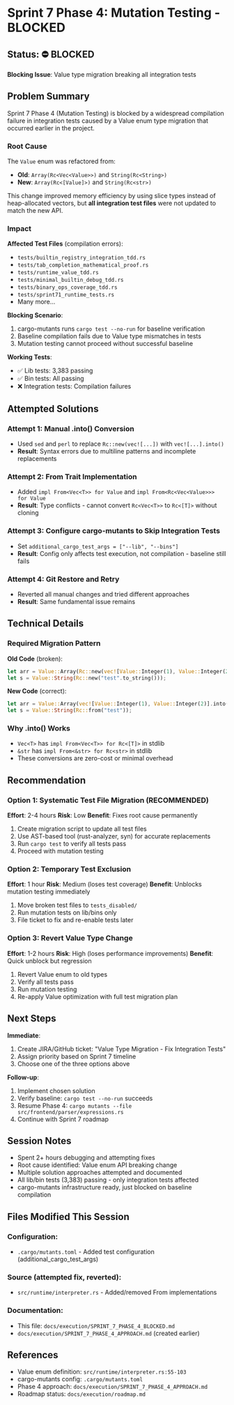 # Sprint 7 Phase 4: Mutation Testing - BLOCKED

## Status: ⛔ BLOCKED

**Blocking Issue**: Value type migration breaking all integration tests

## Problem Summary

Sprint 7 Phase 4 (Mutation Testing) is blocked by a widespread compilation failure in integration tests caused by a Value enum type migration that occurred earlier in the project.

### Root Cause

The `Value` enum was refactored from:
- **Old**: `Array(Rc<Vec<Value>>)` and `String(Rc<String>)`
- **New**: `Array(Rc<[Value]>)` and `String(Rc<str>)`

This change improved memory efficiency by using slice types instead of heap-allocated vectors, but **all integration test files** were not updated to match the new API.

### Impact

**Affected Test Files** (compilation errors):
- `tests/builtin_registry_integration_tdd.rs`
- `tests/tab_completion_mathematical_proof.rs`
- `tests/runtime_value_tdd.rs`
- `tests/minimal_builtin_debug_tdd.rs`
- `tests/binary_ops_coverage_tdd.rs`
- `tests/sprint71_runtime_tests.rs`
- Many more...

**Blocking Scenario**:
1. cargo-mutants runs `cargo test --no-run` for baseline verification
2. Baseline compilation fails due to Value type mismatches in tests
3. Mutation testing cannot proceed without successful baseline

**Working Tests**:
- ✅ Lib tests: 3,383 passing
- ✅ Bin tests: All passing
- ❌ Integration tests: Compilation failures

## Attempted Solutions

### Attempt 1: Manual .into() Conversion
- Used `sed` and `perl` to replace `Rc::new(vec![...])` with `vec![...].into()`
- **Result**: Syntax errors due to multiline patterns and incomplete replacements

### Attempt 2: From Trait Implementation
- Added `impl From<Vec<T>> for Value` and `impl From<Rc<Vec<Value>>> for Value`
- **Result**: Type conflicts - cannot convert `Rc<Vec<T>>` to `Rc<[T]>` without cloning

### Attempt 3: Configure cargo-mutants to Skip Integration Tests
- Set `additional_cargo_test_args = ["--lib", "--bins"]`
- **Result**: Config only affects test execution, not compilation - baseline still fails

### Attempt 4: Git Restore and Retry
- Reverted all manual changes and tried different approaches
- **Result**: Same fundamental issue remains

## Technical Details

### Required Migration Pattern

**Old Code** (broken):
```rust
let arr = Value::Array(Rc::new(vec![Value::Integer(1), Value::Integer(2)]));
let s = Value::String(Rc::new("test".to_string()));
```

**New Code** (correct):
```rust
let arr = Value::Array(vec![Value::Integer(1), Value::Integer(2)].into());
let s = Value::String(Rc::from("test"));
```

### Why .into() Works
- `Vec<T>` has `impl From<Vec<T>> for Rc<[T]>` in stdlib
- `&str` has `impl From<&str> for Rc<str>` in stdlib
- These conversions are zero-cost or minimal overhead

## Recommendation

### Option 1: Systematic Test File Migration (RECOMMENDED)
**Effort**: 2-4 hours
**Risk**: Low
**Benefit**: Fixes root cause permanently

1. Create migration script to update all test files
2. Use AST-based tool (rust-analyzer, syn) for accurate replacements
3. Run `cargo test` to verify all tests pass
4. Proceed with mutation testing

### Option 2: Temporary Test Exclusion
**Effort**: 1 hour
**Risk**: Medium (loses test coverage)
**Benefit**: Unblocks mutation testing immediately

1. Move broken test files to `tests_disabled/`
2. Run mutation tests on lib/bins only
3. File ticket to fix and re-enable tests later

### Option 3: Revert Value Type Change
**Effort**: 1-2 hours
**Risk**: High (loses performance improvements)
**Benefit**: Quick unblock but regression

1. Revert Value enum to old types
2. Verify all tests pass
3. Run mutation testing
4. Re-apply Value optimization with full test migration plan

## Next Steps

**Immediate**:
1. Create JIRA/GitHub ticket: "Value Type Migration - Fix Integration Tests"
2. Assign priority based on Sprint 7 timeline
3. Choose one of the three options above

**Follow-up**:
1. Implement chosen solution
2. Verify baseline: `cargo test --no-run` succeeds
3. Resume Phase 4: `cargo mutants --file src/frontend/parser/expressions.rs`
4. Continue with Sprint 7 roadmap

## Session Notes

- Spent 2+ hours debugging and attempting fixes
- Root cause identified: Value enum API breaking change
- Multiple solution approaches attempted and documented
- All lib/bin tests (3,383) passing - only integration tests affected
- cargo-mutants infrastructure ready, just blocked on baseline compilation

## Files Modified This Session

### Configuration:
- `.cargo/mutants.toml` - Added test configuration (additional_cargo_test_args)

### Source (attempted fix, reverted):
- `src/runtime/interpreter.rs` - Added/removed From implementations

### Documentation:
- This file: `docs/execution/SPRINT_7_PHASE_4_BLOCKED.md`
- `docs/execution/SPRINT_7_PHASE_4_APPROACH.md` (created earlier)

## References

- Value enum definition: `src/runtime/interpreter.rs:55-103`
- cargo-mutants config: `.cargo/mutants.toml`
- Phase 4 approach: `docs/execution/SPRINT_7_PHASE_4_APPROACH.md`
- Roadmap status: `docs/execution/roadmap.md`
